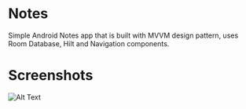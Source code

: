 # Notes
Simple Android Notes app that is built with MVVM design pattern, uses Room Database, Hilt and Navigation components. 
# Screenshots
![Alt Text](https://vk.com/doc132974210_620103369)
